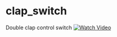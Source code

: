 # clap_switch
Double clap control switch
[![Watch Video](http://img.youtube.com/vi/MYROQx_Mjoc/0.jpg)](http://www.youtube.com/watch?v=MYROQx_Mjoc)
